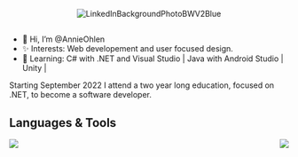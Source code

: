 <div align="center">

![LinkedInBackgroundPhotoBWV2Blue](https://github.com/AnnieOhlen/AnnieOhlen/assets/115146344/eba09a4d-1c5c-4bb0-858e-db7ec7c6424b)
  
</div>

##

- 👋 Hi, I’m @AnnieOhlen
- ✨ Interests: Web developement and user focused design.
- 🌱 Learning: C# with .NET and Visual Studio | Java with Android Studio | Unity |

Starting September 2022 I attend a two year long education, focused on .NET, to become a software developer.



<h2>Languages & Tools</h2>
<a href="https://skillicons.dev">
  <img align="left" src="https://skillicons.dev/icons?i=html,css,cs,dotnet,java,github,androidstudio,blender,unity,visualstudio,vscode" />
</a>

<a href="https://github.com/AnnieOhlen/github-readme-stats">
  <img align="right" src="https://github-readme-stats.vercel.app/api/top-langs/?username=AnnieOhlen&layout=compact&langs_count=10&theme=dracula" />
</a>
